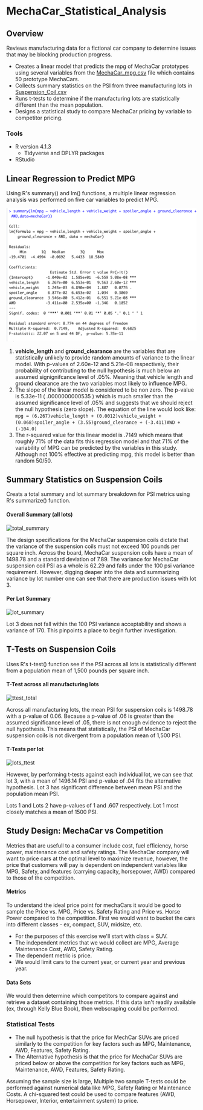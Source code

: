 # MechaCar_Statistical_Analysis

## Overview
Reviews manufacturing data for a fictional car company to determine issues that may be blocking production progress.

- Creates a linear model that predicts the mpg of MechaCar prototypes using several variables from the [MechaCar_mpg.csv](MechaCar_mpg.csv) file which contains 50 prototype MechaCars.
- Collects summary statistics on the PSI from three manufacturing lots in [Suspension_Coil.csv](Suspension_Coil.csv)
- Runs t-tests to determine if the manufacturing lots are statistically different than the mean population.
- Designs a statistical study to compare MechaCar pricing by variable to competitor pricing.

### Tools
- R version 4.1.3
  - Tidyverse and DPLYR packages
- RStudio

## Linear Regression to Predict MPG
Using R's summary() and lm() functions, a multiple linear regression analysis was performed on five car variables to predict MPG.


![Linear_Regression](/Resources/linearRegression.png)

1. **vehicle_length** and **ground_clearance** are the variables that are statistically unlikely to provide random amounts of variance to the linear model. With p-values of 2.60e-12 and 5.21e-08 respectively, their probability of contributing to the null hypothesis is much below an assumed signignifcance level of .05%.  Meaning that vehicle length and ground clearance are the two variables most likely to influence MPG.  
2. The slope of the linear model is considered to be non zero. The p-value is 5.33e-11 ( .0000000000535 ) which is much smaller than the assumed significance level of .05% and suggests that we should reject the null hypothesis (zero slope). The equation of the line would look like: 
``` mpg = (6.267)vehicle_length + (0.0012)vehicle_weight + (0.068)spoiler_angle + (3.55)ground_clearance + (-3.411)AWD + (-104.0)```
3. The r-squared value for this linear model is .7149 which means that roughly 71% of the data fits this regression model and that 71% of the variability of MPG can be predicted by the variables in this study. Although not 100% effective at predicting mpg, this model is better than random 50/50.

## Summary Statistics on Suspension Coils

Creats a total summary and lot summary breakdown for PSI metrics using R's summarize() function.

#### Overall Summary (all lots)
![total_summary](/Resources/total_summary.png)

The design specifications for the MechaCar suspension coils dictate that the variance of the suspension coils must not exceed 100 pounds per square inch. Across the board, MechaCar suspension coils have a mean of 1498.78 and a standard deviation of 7.89.  The variance for MechaCar suspension coil PSI as a whole is 62.29 and falls under the 100 psi variance requirement.  However, digging deaper into the data and summarizing variance by lot number one can see that there are production issues with lot 3.

#### Per Lot Summary
![lot_summary](/Resources/lot_summary.png)

Lot 3 does not fall within the 100 PSI variance acceptability and shows a variance of 170.  This pinpoints a place to begin further investigation.

## T-Tests on Suspension Coils
Uses R's t-test() function see if the PSI across all lots is statistically different from a population mean of 1,500 pounds per square inch.

#### T-Test across all manufacturing lots
![ttest_total](/Resources/t_test.png)

Across all manufacturing lots, the mean PSI for suspension coils is 1498.78 with a p-value of 0.06.  Because a p-value of .06 is greater than the assumed  significance level of .05, there is not enough evidence to reject the null hypothesis. This means that statistically, the PSI of MechaCar suspension coils is not divergent from a population mean of 1,500 PSI.

#### T-Tests per lot

![lots_ttest](/Resources/lot_ttest.png)

However, by performing t-tests against each individual lot, we can see that lot 3, with a mean of 1496.14 PSI and p-value of .04 fits the alternative hypothesis. Lot 3 has significant difference between mean PSI and the population mean PSI.  

Lots 1 and Lots 2 have p-values of 1 and .607 respectively.  Lot 1 most closely matches a mean of 1500 PSI.

## Study Design: MechaCar vs Competition
Metrics that are usefull to a consumer include cost, fuel efficiency, horse power, maintenance cost and safety ratings. The MechaCar company will want to price cars at the optimal level to maximize revenue, however, the price that customers will pay is dependent on independent variables like MPG, Safety, and features (carrying capacity, horsepower, AWD) compared to those of the competition.

#### Metrics
To understand the ideal price point for mechaCars it would be good to sample the Price vs. MPG,  Price vs. Safety Rating and Price vs. Horse Power compared to the competition. 
First we would want to bucket the cars into different classes - ex, compact, SUV, midsize, etc.
- For the purposes of this exercise we'll start with class = SUV.
- The independent metrics that we would collect are MPG, Average Maintenance Cost, AWD, Safety Rating.  
- The dependent metric is price.
- We would limit cars to the current year, or current year and previous year.

#### Data Sets
We would then determine which competitors to compare against and retrieve a dataset containing those metrics. If this data isn't readily available (ex, through Kelly Blue Book), then webscraping could be performed.

### Statistical Tests
- The null hypothesis is that the price for MechCar SUVs are priced similarly to the competition for key factors such as MPG, Maintenance, AWD, Features, Safety Rating.
- The Alternative hypothesis is that the price for MechaCar SUVs are priced below or above the competition for key factors such as MPG, Maintenance, AWD, Features, Safety Rating.

Assuming the sample size is large, Multiple two sample T-tests could be performed against numerical data like MPG, Safety Rating or Maintenance Costs.
A chi-squared test could be used to compare features (AWD, Horsepower, Interior, entertainment system) to price.


